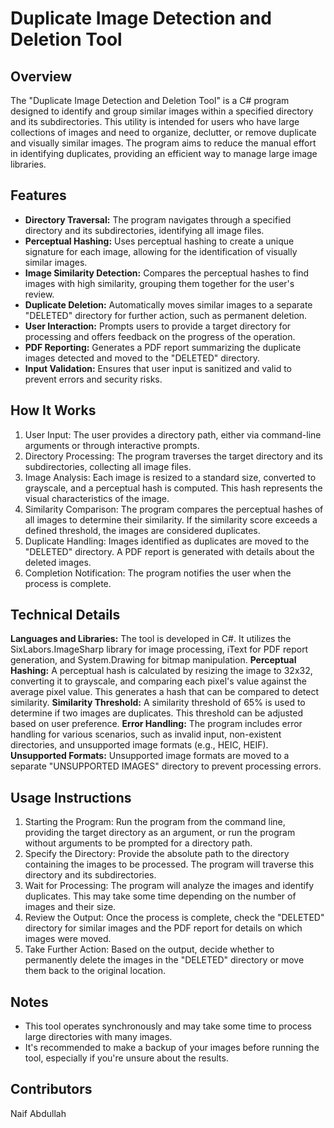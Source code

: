 # Duplicate Image Detection and Deletion Tool

## Overview

The "Duplicate Image Detection and Deletion Tool" is a C# program designed to identify and group similar images within a specified directory and its subdirectories. This utility is intended for users who have large collections of images and need to organize, declutter, or remove duplicate and visually similar images. The program aims to reduce the manual effort in identifying duplicates, providing an efficient way to manage large image libraries.

## Features

- **Directory Traversal:** The program navigates through a specified directory and its subdirectories, identifying all image files.
- **Perceptual Hashing:** Uses perceptual hashing to create a unique signature for each image, allowing for the identification of visually similar images.
- **Image Similarity Detection:** Compares the perceptual hashes to find images with high similarity, grouping them together for the user's review.
- **Duplicate Deletion:** Automatically moves similar images to a separate "DELETED" directory for further action, such as permanent deletion.
- **User Interaction:** Prompts users to provide a target directory for processing and offers feedback on the progress of the operation.
- **PDF Reporting:** Generates a PDF report summarizing the duplicate images detected and moved to the "DELETED" directory.
- **Input Validation:** Ensures that user input is sanitized and valid to prevent errors and security risks.

## How It Works
1. User Input: The user provides a directory path, either via command-line arguments or through interactive prompts.
2. Directory Processing: The program traverses the target directory and its subdirectories, collecting all image files.
3. Image Analysis: Each image is resized to a standard size, converted to grayscale, and a perceptual hash is computed. This hash represents the visual characteristics of the image.
4. Similarity Comparison: The program compares the perceptual hashes of all images to determine their similarity. If the similarity score exceeds a defined threshold, the images are considered duplicates.
5. Duplicate Handling: Images identified as duplicates are moved to the "DELETED" directory. A PDF report is generated with details about the deleted images.
6. Completion Notification: The program notifies the user when the process is complete.

## Technical Details
**Languages and Libraries:** The tool is developed in C#. It utilizes the SixLabors.ImageSharp library for image processing, iText for PDF report generation, and System.Drawing for bitmap manipulation.
**Perceptual Hashing:** A perceptual hash is calculated by resizing the image to 32x32, converting it to grayscale, and comparing each pixel's value against the average pixel value. This generates a hash that can be compared to detect similarity.
**Similarity Threshold:** A similarity threshold of 65% is used to determine if two images are duplicates. This threshold can be adjusted based on user preference.
**Error Handling:** The program includes error handling for various scenarios, such as invalid input, non-existent directories, and unsupported image formats (e.g., HEIC, HEIF).
**Unsupported Formats:** Unsupported image formats are moved to a separate "UNSUPPORTED IMAGES" directory to prevent processing errors.

## Usage Instructions
1. Starting the Program: Run the program from the command line, providing the target directory as an argument, or run the program without arguments to be prompted for a directory path.
2. Specify the Directory: Provide the absolute path to the directory containing the images to be processed. The program will traverse this directory and its subdirectories.
3. Wait for Processing: The program will analyze the images and identify duplicates. This may take some time depending on the number of images and their size.
4. Review the Output: Once the process is complete, check the "DELETED" directory for similar images and the PDF report for details on which images were moved.
5. Take Further Action: Based on the output, decide whether to permanently delete the images in the "DELETED" directory or move them back to the original location.

## Notes
- This tool operates synchronously and may take some time to process large directories with many images.
- It's recommended to make a backup of your images before running the tool, especially if you're unsure about the results.

## Contributors
Naif Abdullah
